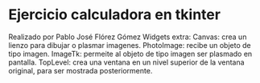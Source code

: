 # Ejercicio calculadora en tkinter
Realizado por Pablo José Flórez Gómez
Widgets extra: Canvas: crea un lienzo para dibujar o plasmar imagenes.
               PhotoImage: recibe un objeto de tipo imagen.
               ImageTk: permeite al objeto de tipo imagen ser plasmado en pantalla.
               TopLevel: crea una ventana en un nivel superior de la ventana original, para ser mostrada posteriormente.
               
               
